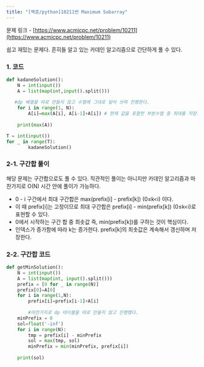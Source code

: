 ```yaml
---
title: "[백준/python]10211번 Maximum Subarray"
---
```


문제 링크 - [https://www.acmicpc.net/problem/10211](https://www.acmicpc.net/problem/10211)

쉽고 재밌는 문제다. 흔히들 알고 있는 카데인 알고리즘으로 간단하게 풀 수 있다.

### 1. 코드

```python
def kadaneSolution():
    N = int(input())
    A = list(map(int,input().split()))
    
   #dp 배열을 따로 만들지 않고 수열에 그대로 덮어 쓰며 진행한다.
    for i in range(1, N):
        A[i]=max(A[i], A[i-1]+A[i]) # 현재 값을 포함한 부분수열 중 최대를 저장한다.
        
    print(max(A))

T = int(input())
for _ in range(T):
		kadaneSolution()
```

### 2-1. 구간합 풀이

해당 문제는 구간합으로도 풀 수 있다. 직관적인 풀이는 아니지만 카데인 알고리즘과 마찬가지로 O(N) 시간 안에 풀이가 가능하다. 

- 0 - i 구간에서 최대 구간합은 max(prefix[i] - prefix[k]) (0≤k<i) 이다.
- 이 때 prefix[i]는 고정이므로 최대 구간합은 prefix[i] - min(prefix[k]) (0≤k<i)로 표현할 수 있다.
- 0에서 시작하는 구간 합 중 최솟값 즉, min(prefix[k])를 구하는 것이 핵심이다.
- 인덱스가 증가함에 따라 k는 증가한다. prefix[k]의 최솟값은 계속해서 갱신하며 저장한다.

### 2-2. 구간합 코드

```python
def getMinSolution():
    N = int(input())
    A = list(map(int, input().split()))
    prefix = [0 for _ in range(N)]
    prefix[0]=A[0]
    for i in range(1,N):
        prefix[i]=prefix[i-1]+A[i]
		
		#마찬가지로 dp 테이블을 따로 만들지 않고 진행했다.
    minPrefix = 0
    sol=float('-inf')
    for i in range(N):
        tmp = prefix[i] - minPrefix
        sol = max(tmp, sol)
        minPrefix = min(minPrefix, prefix[i])
        
    print(sol)
```
